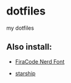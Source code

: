 # dotfiles
my dotfiles


## Also install:
* [FiraCode Nerd Font ](https://www.nerdfonts.com/font-downloads)

* [starship](https://github.com/starship/starship)
